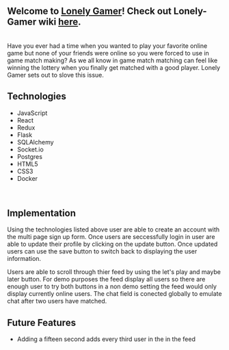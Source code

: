 ## Welcome to [Lonely Gamer](https://lonely-gamer.herokuapp.com/)! Check out Lonely-Gamer wiki [here](https://github.com/brandonheld/lonelyGamer/wiki).
<br>
Have you ever had a time when you wanted to play your favorite online game but none of your friends were online so you were forced to use in game match making? As we all know in game match matching can feel like winning the lottery when you finally get matched with a good player. Lonely Gamer sets out to slove this issue.
<br> 

## Technologies

* JavaScript
* React
* Redux
* Flask
* SQLAlchemy 
* Socket.io
* Postgres 
* HTML5 
* CSS3
* Docker
<br>

## Implementation

Using the technologies listed above user are able to create an account with the multi page sign up form. Once users are seccessfully login in user are able to update their profile by clicking on the update button. Once updated users can use the save button to switch back to displaying the user information. 
<br>

Users are able to scroll through thier feed by using the let's play and maybe later button. For demo purposes the feed display all users so there are enough user to try both buttons in a non demo setting the feed would only display currently online users. 
The chat field is conected globally to emulate chat after two users have matched. 
<br>

## Future Features

* Adding a fifteen second adds every third user in the in the feed
